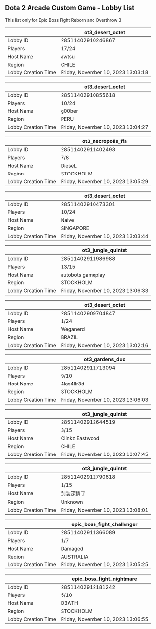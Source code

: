 ## Dota 2 Arcade Custom Game - Lobby List

This list only for Epic Boss Fight Reborn and Overthrow 3

|  | ot3_desert_octet |
| ------ | ------ |
| Lobby ID | 28511402910246867 |
| Players | 17/24 |
| Host Name | awtsu |
| Region | CHILE |
| Lobby Creation Time | Friday, November 10, 2023 13:03:18 |


|  | ot3_desert_octet |
| ------ | ------ |
| Lobby ID | 28511402910855618 |
| Players | 10/24 |
| Host Name | g00ber |
| Region | PERU |
| Lobby Creation Time | Friday, November 10, 2023 13:04:27 |


|  | ot3_necropolis_ffa |
| ------ | ------ |
| Lobby ID | 28511402911402493 |
| Players | 7/8 |
| Host Name | DieseL |
| Region | STOCKHOLM |
| Lobby Creation Time | Friday, November 10, 2023 13:05:29 |


|  | ot3_desert_octet |
| ------ | ------ |
| Lobby ID | 28511402910473301 |
| Players | 10/24 |
| Host Name | Naive |
| Region | SINGAPORE |
| Lobby Creation Time | Friday, November 10, 2023 13:03:44 |


|  | ot3_jungle_quintet |
| ------ | ------ |
| Lobby ID | 28511402911986988 |
| Players | 13/15 |
| Host Name | autobots gameplay |
| Region | STOCKHOLM |
| Lobby Creation Time | Friday, November 10, 2023 13:06:33 |


|  | ot3_desert_octet |
| ------ | ------ |
| Lobby ID | 28511402909704847 |
| Players | 1/24 |
| Host Name | Weganerd |
| Region | BRAZIL |
| Lobby Creation Time | Friday, November 10, 2023 13:02:16 |


|  | ot3_gardens_duo |
| ------ | ------ |
| Lobby ID | 28511402911713094 |
| Players | 9/10 |
| Host Name | 4las4llr3d |
| Region | STOCKHOLM |
| Lobby Creation Time | Friday, November 10, 2023 13:06:03 |


|  | ot3_jungle_quintet |
| ------ | ------ |
| Lobby ID | 28511402912644519 |
| Players | 3/15 |
| Host Name | Clinkz Eastwood |
| Region | CHILE |
| Lobby Creation Time | Friday, November 10, 2023 13:07:45 |


|  | ot3_jungle_quintet |
| ------ | ------ |
| Lobby ID | 28511402912790618 |
| Players | 1/15 |
| Host Name | 别装深情了 |
| Region | Unknown |
| Lobby Creation Time | Friday, November 10, 2023 13:08:01 |


|  | epic_boss_fight_challenger |
| ------ | ------ |
| Lobby ID | 28511402911366089 |
| Players | 1/7 |
| Host Name | Damaged |
| Region | AUSTRALIA |
| Lobby Creation Time | Friday, November 10, 2023 13:05:25 |


|  | epic_boss_fight_nightmare |
| ------ | ------ |
| Lobby ID | 28511402912181242 |
| Players | 5/10 |
| Host Name | D3ɅTH |
| Region | STOCKHOLM |
| Lobby Creation Time | Friday, November 10, 2023 13:06:55 |


